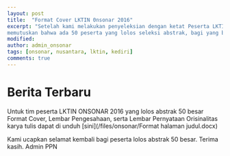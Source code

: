 ```yaml
---
layout: post
title:  "Format Cover LKTIN 0nsonar 2016"
excerpt: "Setelah kami melakukan penyeleksian dengan ketat Peserta LKTIN ONSONAR 2016, sekitar ratusan abstrak yang masuk. Kami 
memutuskan bahwa ada 50 peserta yang lolos seleksi abstrak, bagi yang belum beruntung jangan putus asa dan terus berkarya."
modified: 
author: admin_onsonar
tags: [onsonar, nusantara, lktin, kediri]
comments: true
---
```

# Berita Terbaru
Untuk tim peserta LKTIN ONSONAR 2016 yang lolos abstrak 50 besar
Format Cover, Lembar Pengesahaan, serta Lembar Pernyataan Orisinalitas karya tulis dapat di unduh [sini](/files/onsonar/Format halaman judul.docx)

Kami ucapkan selamat kembali bagi peserta lolos abstrak 50 besar.
Terima kasih.
Admin PPN
